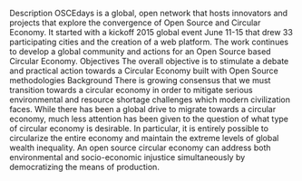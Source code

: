 Description
OSCEdays is a global, open network that hosts innovators and projects that explore the convergence of Open Source and Circular Economy. It started with a kickoff 2015 global event June 11-15 that drew  33 participating cities and the creation of a web platform. The work continues to develop a global community and actions for an Open Source based Circular Economy. 
Objectives
The overall objective is to stimulate a debate and practical action towards a Circular Economy built with Open Source methodologies
Background
There is growing consensus that we must transition towards a circular economy in order to mitigate serious environmental and resource shortage challenges which modern civilization faces. While there has been a global drive to migrate towards a circular economy, much less attention has been given to the question of what type of circular economy is desirable. In particular, it is entirely possible to circularize the entire economy and maintain the extreme levels of global wealth inequality. An open source circular economy can address both environmental and socio-economic injustice simultaneously by democratizing the means of production.
